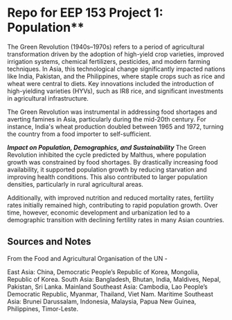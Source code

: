 # Repo for EEP 153 Project 1: Population**

The Green Revolution (1940s–1970s) refers to a period of agricultural transformation driven by the adoption of high-yield crop varieties, improved irrigation systems, chemical fertilizers, pesticides, and modern farming techniques. In Asia, this technological change significantly impacted nations like India, Pakistan, and the Philippines, where staple crops such as rice and wheat were central to diets. Key innovations included the introduction of high-yielding varieties (HYVs), such as IR8 rice, and significant investments in agricultural infrastructure.

The Green Revolution was instrumental in addressing food shortages and averting famines in Asia, particularly during the mid-20th century. For instance, India's wheat production doubled between 1965 and 1972, turning the country from a food importer to self-sufficient.

***Impact on Population, Demographics, and Sustainability***
The Green Revolution inhibited the cycle predicted by Malthus, where population growth was constrained by food shortages. By drastically increasing food availability, it supported population growth by reducing starvation and improving health conditions. This also contributed to larger population densities, particularly in rural agricultural areas.

Additionally, with improved nutrition and reduced mortality rates, fertility rates initially remained high, contributing to rapid population growth. Over time, however, economic development and urbanization led to a demographic transition with declining fertility rates in many Asian countries.

## Sources and Notes
From the Food and Agricultural Organisation of the UN -

East Asia: China, Democratic People’s Republic of Korea, Mongolia, Republic of Korea.
South Asia: Bangladesh, Bhutan, India, Maldives, Nepal, Pakistan, Sri Lanka.
Mainland Southeast Asia: Cambodia, Lao People’s Democratic Republic, Myanmar, Thailand, Viet Nam.
Maritime Southeast Asia: Brunei Darussalam, Indonesia, Malaysia, Papua New Guinea, Philippines, Timor-Leste.